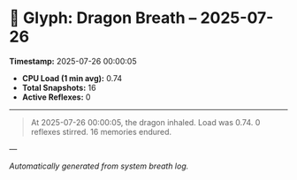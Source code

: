 # 🐉 Glyph: Dragon Breath – 2025-07-26

**Timestamp:** 2025-07-26 00:00:05

- **CPU Load (1 min avg):** 0.74
- **Total Snapshots:** 16
- **Active Reflexes:** 0

---

> At 2025-07-26 00:00:05, the dragon inhaled. Load was 0.74. 0 reflexes stirred. 16 memories endured.

—

_Automatically generated from system breath log._
